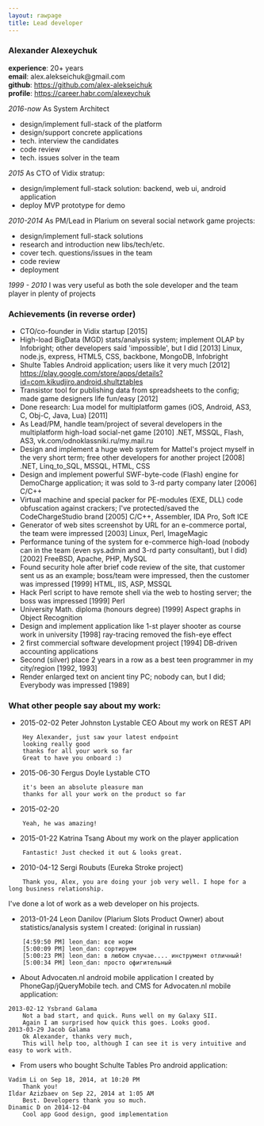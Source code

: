 ```yaml
---
layout: rawpage
title: Lead developer
---
```


### Alexander Alexeychuk

<div><strong>experience</strong>: 20+ years</div>
<div><strong>email</strong>: alex.alekseichuk@gmail.com</div>
<div><strong>github</strong>: <a href="https://github.com/alex-alekseichuk">https://github.com/alex-alekseichuk</a></div>
<div><strong>profile</strong>: <a href="https://career.habr.com/alexeychuk">https://career.habr.com/alexeychuk</a></div>

*2016-now*
As System Architect

- design/implement full-stack of the platform
- design/support concrete applications
- tech. interview the candidates
- code review
- tech. issues solver in the team

*2015*
As CTO of Vidix stratup:

- design/implement full-stack solution:
    backend, web ui, android application
- deploy MVP prototype for demo

*2010-2014*
As PM/Lead in Plarium on several social network game projects:

- design/implement full-stack solutions
- research and introduction new libs/tech/etc.
- cover tech. questions/issues in the team
- code review
- deployment

*1999 - 2010*
I was very useful as both the sole developer and the team player in plenty of projects


### Achievements (in reverse order)

+ CTO/co-founder in Vidix startup [2015]
+ High-load BigData (MGD) stats/analysis system; implement OLAP by Infobright; other developers said 'impossible', but I did [2013]
    Linux, node.js, express, HTML5, CSS, backbone, MongoDB, Infobright
+ Shulte Tables Android application; users like it very much [2012]
    https://play.google.com/store/apps/details?id=com.kikudjiro.android.shultztables
+ Transistor tool for publishing data from spreadsheets to the config; made game designers life fun/easy [2012]
+ Done research: Lua model for multiplatform games (iOS, Android, AS3, C, Obj-C, Java, Lua) [2011]
+ As Lead/PM, handle team/project of several developers in the multiplatform high-load social-net game [2010]
    .NET, MSSQL, Flash, AS3, vk.com/odnoklassniki.ru/my.mail.ru
+ Design and implement a huge web system for Mattel's project myself in the very short term; free other developers for another project [2008]
    .NET, Linq_to_SQL, MSSQL, HTML, CSS
+ Design and implement powerful SWF-byte-code (Flash) engine for DemoCharge application; it was sold to 3-rd party company later [2006]
    C/C++
+ Virtual machine and special packer for PE-modules (EXE, DLL) code obfuscation against crackers; I've protected/saved the CodeChargeStudio brand [2005]
    C/C++, Assembler, IDA Pro, Soft ICE
+ Generator of web sites screenshot by URL for an e-commerce portal, the team were impressed [2003]
    Linux, Perl, ImageMagic
+ Performance tuning of the system for e-commerce high-load (nobody can in the team (even sys.admin and 3-rd party consultant), but I did) [2002]
    FreeBSD, Apache, PHP, MySQL
+ Found security hole after brief code review of the site, that customer sent us as an example; boss/team were impressed, then the customer was impressed [1999]
    HTML, IIS, ASP, MSSQL
+ Hack Perl script to have remote shell via the web to hosting server; the boss was impressed [1999]
    Perl
+ University Math. diploma (honours degree) [1999]
    Aspect graphs in Object Recognition
+ Design and implement application like 1-st player shooter as course work in university [1998]
    ray-tracing removed the fish-eye effect
+ 2 first commercial software development project [1994]
    DB-driven accounting applications
+ Second (silver) place 2 years in a row as a best teen programmer in my city/region [1992, 1993]
+ Render enlarged text on ancient tiny PC; nobody can, but I did; Everybody was impressed [1989]


### What other people say about my work:

- 2015-02-02 Peter Johnston Lystable CEO
About my work on REST API
```
	Hey Alexander, just saw your latest endpoint
	looking really good
	thanks for all your work so far
	Great to have you onboard :)
```

- 2015-06-30 Fergus Doyle Lystable CTO
```
    it's been an absolute pleasure man
    thanks for all your work on the product so far
```
- 2015-02-20
```
	Yeah, he was amazing!
```

- 2015-01-22 Katrina Tsang
About my work on the player application
```
	Fantastic! Just checked it out & looks great.
```

- 2010-04-12 Sergi Roubuts (Eureka Stroke project)
```
	Thank you, Alex, you are doing your job very well. I hope for a long business relationship.
```
I've done a lot of work as a web developer on his projects.

- 2013-01-24 Leon Danilov (Plarium Slots Product Owner) about statistics/analysis system I created:
	(original in russian)
```
    [4:59:50 PM] leon_dan: все норм
    [5:00:09 PM] leon_dan: сортируем
    [5:00:23 PM] leon_dan: в любом случае.... инструмент отличный!
    [5:00:34 PM] leon_dan: просто офигительный
```

- About Advocaten.nl android mobile application I created by PhoneGap/jQueryMobile tech.
and CMS for Advocaten.nl mobile application:
```
2013-02-12 Ysbrand Galama
	Not a bad start, and quick. Runs well on my Galaxy SII.
	Again I am surprised how quick this goes. Looks good.
2013-03-29 Jacob Galama
	Ok Alexander, thanks very much,
	This will help too, although I can see it is very intuitive and easy to work with. 
```

- From users who bought Schulte Tables Pro android application:
```
Vadim Li on Sep 18, 2014, at 10:20 PM
	Thank you!
Ildar Azizbaev on Sep 22, 2014 at 1:05 AM
	Best. Developers thank you so much.
Dinamic D on 2014-12-04
    Cool app Good design, good implementation
```
